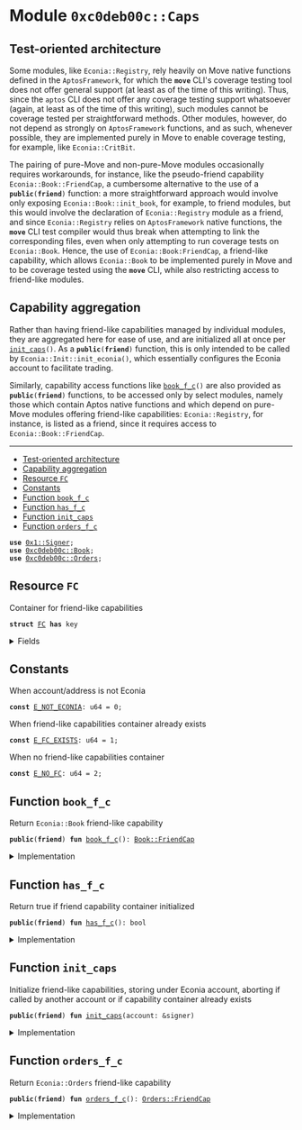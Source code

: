 
<a name="0xc0deb00c_Caps"></a>

# Module `0xc0deb00c::Caps`


<a name="@Test-oriented_architecture_0"></a>

## Test-oriented architecture


Some modules, like <code>Econia::Registry</code>, rely heavily on Move native
functions defined in the <code>AptosFramework</code>, for which the <code><b>move</b></code>
CLI's coverage testing tool does not offer general support (at
least as of the time of this writing). Thus, since the <code>aptos</code> CLI
does not offer any coverage testing support whatsoever (again, at
least as of the time of this writing), such modules cannot be
coverage tested per straightforward methods. Other modules, however,
do not depend as strongly on <code>AptosFramework</code> functions, and as
such, whenever possible, they are implemented purely in Move to
enable coverage testing, for example, like <code>Econia::CritBit</code>.

The pairing of pure-Move and non-pure-Move modules occasionally
requires workarounds, for instance, like the pseudo-friend
capability <code>Econia::Book::FriendCap</code>, a cumbersome alternative to
the use of a <code><b>public</b>(<b>friend</b>)</code> function: a more straightforward
approach would involve only exposing <code>Econia::Book::init_book</code>, for
example, to friend modules, but this would involve the declaration
of <code>Econia::Registry</code> module as a friend, and since
<code>Econia::Registry</code> relies on <code>AptosFramework</code> native functions, the
<code><b>move</b></code> CLI test compiler would thus break when attempting to link
the corresponding files, even when only attempting to run coverage
tests on <code>Econia::Book</code>. Hence, the use of <code>Econia::Book:FriendCap</code>,
a friend-like capability, which allows <code>Econia::Book</code> to be
implemented purely in Move and to be coverage tested using the
<code><b>move</b></code> CLI, while also restricting access to friend-like modules.


<a name="@Capability_aggregation_1"></a>

## Capability aggregation


Rather than having friend-like capabilities managed by individual
modules, they are aggregated here for ease of use, and are
initialized all at once per <code><a href="Caps.md#0xc0deb00c_Caps_init_caps">init_caps</a>()</code>. As a <code><b>public</b>(<b>friend</b>)</code>
function, this is only intended to be called by
<code>Econia::Init::init_econia()</code>, which essentially configures
the Econia account to facilitate trading.

Similarly, capability access functions like <code><a href="Caps.md#0xc0deb00c_Caps_book_f_c">book_f_c</a>()</code> are also
provided as <code><b>public</b>(<b>friend</b>)</code> functions, to be accessed only by
select modules, namely those which contain Aptos native functions
and which depend on pure-Move modules offering
friend-like capabilities: <code>Econia::Registry</code>, for instance, is
listed as a friend, since it requires access to
<code>Econia::Book::FriendCap</code>.

---


-  [Test-oriented architecture](#@Test-oriented_architecture_0)
-  [Capability aggregation](#@Capability_aggregation_1)
-  [Resource `FC`](#0xc0deb00c_Caps_FC)
-  [Constants](#@Constants_2)
-  [Function `book_f_c`](#0xc0deb00c_Caps_book_f_c)
-  [Function `has_f_c`](#0xc0deb00c_Caps_has_f_c)
-  [Function `init_caps`](#0xc0deb00c_Caps_init_caps)
-  [Function `orders_f_c`](#0xc0deb00c_Caps_orders_f_c)


<pre><code><b>use</b> <a href="../../../build/MoveStdlib/docs/Signer.md#0x1_Signer">0x1::Signer</a>;
<b>use</b> <a href="Book.md#0xc0deb00c_Book">0xc0deb00c::Book</a>;
<b>use</b> <a href="Orders.md#0xc0deb00c_Orders">0xc0deb00c::Orders</a>;
</code></pre>



<a name="0xc0deb00c_Caps_FC"></a>

## Resource `FC`

Container for friend-like capabilities


<pre><code><b>struct</b> <a href="Caps.md#0xc0deb00c_Caps_FC">FC</a> <b>has</b> key
</code></pre>



<details>
<summary>Fields</summary>


<dl>
<dt>
<code>b: <a href="Book.md#0xc0deb00c_Book_FriendCap">Book::FriendCap</a></code>
</dt>
<dd>
 <code>Econia::Book</code> capability
</dd>
<dt>
<code>o: <a href="Orders.md#0xc0deb00c_Orders_FriendCap">Orders::FriendCap</a></code>
</dt>
<dd>
 <code>Econia::Orders</code> capability
</dd>
</dl>


</details>

<a name="@Constants_2"></a>

## Constants


<a name="0xc0deb00c_Caps_E_NOT_ECONIA"></a>

When account/address is not Econia


<pre><code><b>const</b> <a href="Caps.md#0xc0deb00c_Caps_E_NOT_ECONIA">E_NOT_ECONIA</a>: u64 = 0;
</code></pre>



<a name="0xc0deb00c_Caps_E_FC_EXISTS"></a>

When friend-like capabilities container already exists


<pre><code><b>const</b> <a href="Caps.md#0xc0deb00c_Caps_E_FC_EXISTS">E_FC_EXISTS</a>: u64 = 1;
</code></pre>



<a name="0xc0deb00c_Caps_E_NO_FC"></a>

When no friend-like capabilities container


<pre><code><b>const</b> <a href="Caps.md#0xc0deb00c_Caps_E_NO_FC">E_NO_FC</a>: u64 = 2;
</code></pre>



<a name="0xc0deb00c_Caps_book_f_c"></a>

## Function `book_f_c`

Return <code>Econia::Book</code> friend-like capability


<pre><code><b>public</b>(<b>friend</b>) <b>fun</b> <a href="Caps.md#0xc0deb00c_Caps_book_f_c">book_f_c</a>(): <a href="Book.md#0xc0deb00c_Book_FriendCap">Book::FriendCap</a>
</code></pre>



<details>
<summary>Implementation</summary>


<pre><code><b>public</b>(<b>friend</b>) <b>fun</b> <a href="Caps.md#0xc0deb00c_Caps_book_f_c">book_f_c</a>():
BFC
<b>acquires</b> <a href="Caps.md#0xc0deb00c_Caps_FC">FC</a> {
    <b>assert</b>!(<a href="Caps.md#0xc0deb00c_Caps_has_f_c">has_f_c</a>(), <a href="Caps.md#0xc0deb00c_Caps_E_NO_FC">E_NO_FC</a>); // Assert capabilities initialized
    <b>borrow_global</b>&lt;<a href="Caps.md#0xc0deb00c_Caps_FC">FC</a>&gt;(@Econia).b // Return requested capability
}
</code></pre>



</details>

<a name="0xc0deb00c_Caps_has_f_c"></a>

## Function `has_f_c`

Return true if friend capability container initialized


<pre><code><b>public</b>(<b>friend</b>) <b>fun</b> <a href="Caps.md#0xc0deb00c_Caps_has_f_c">has_f_c</a>(): bool
</code></pre>



<details>
<summary>Implementation</summary>


<pre><code><b>public</b>(<b>friend</b>) <b>fun</b> <a href="Caps.md#0xc0deb00c_Caps_has_f_c">has_f_c</a>(): bool {<b>exists</b>&lt;<a href="Caps.md#0xc0deb00c_Caps_FC">FC</a>&gt;(@Econia)}
</code></pre>



</details>

<a name="0xc0deb00c_Caps_init_caps"></a>

## Function `init_caps`

Initialize friend-like capabilities, storing under Econia
account, aborting if called by another account or if capability
container already exists


<pre><code><b>public</b>(<b>friend</b>) <b>fun</b> <a href="Caps.md#0xc0deb00c_Caps_init_caps">init_caps</a>(account: &signer)
</code></pre>



<details>
<summary>Implementation</summary>


<pre><code><b>public</b>(<b>friend</b>) <b>fun</b> <a href="Caps.md#0xc0deb00c_Caps_init_caps">init_caps</a>(
    account: &signer
) {
    <b>let</b> addr = s_a_o(account); // Get signer <b>address</b>
    <b>assert</b>!(addr == @Econia, <a href="Caps.md#0xc0deb00c_Caps_E_NOT_ECONIA">E_NOT_ECONIA</a>); // Assert Econia signer
    // Assert <b>friend</b>-like capabilities container does not yet exist
    <b>assert</b>!(!<b>exists</b>&lt;<a href="Caps.md#0xc0deb00c_Caps_FC">FC</a>&gt;(addr), <a href="Caps.md#0xc0deb00c_Caps_E_FC_EXISTS">E_FC_EXISTS</a>);
    // Move <b>friend</b>-like capabilities container <b>to</b> Econia account
    <b>move_to</b>&lt;<a href="Caps.md#0xc0deb00c_Caps_FC">FC</a>&gt;(account, <a href="Caps.md#0xc0deb00c_Caps_FC">FC</a>{b: b_g_f_c(account), o: o_g_f_c(account)});
}
</code></pre>



</details>

<a name="0xc0deb00c_Caps_orders_f_c"></a>

## Function `orders_f_c`

Return <code>Econia::Orders</code> friend-like capability


<pre><code><b>public</b>(<b>friend</b>) <b>fun</b> <a href="Caps.md#0xc0deb00c_Caps_orders_f_c">orders_f_c</a>(): <a href="Orders.md#0xc0deb00c_Orders_FriendCap">Orders::FriendCap</a>
</code></pre>



<details>
<summary>Implementation</summary>


<pre><code><b>public</b>(<b>friend</b>) <b>fun</b> <a href="Caps.md#0xc0deb00c_Caps_orders_f_c">orders_f_c</a>():
OFC
<b>acquires</b> <a href="Caps.md#0xc0deb00c_Caps_FC">FC</a> {
    <b>assert</b>!(<a href="Caps.md#0xc0deb00c_Caps_has_f_c">has_f_c</a>(), <a href="Caps.md#0xc0deb00c_Caps_E_NO_FC">E_NO_FC</a>); // Assert capabilities initialized
    <b>borrow_global</b>&lt;<a href="Caps.md#0xc0deb00c_Caps_FC">FC</a>&gt;(@Econia).o // Return requested capability
}
</code></pre>



</details>
